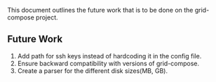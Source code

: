 This document outlines the future work that is to be done on the grid-compose project.

## Future Work

1. Add path for ssh keys instead of hardcoding it in the config file.
2. Ensure backward compatibility with versions of grid-compose.
3. Create a parser for the different disk sizes(MB, GB).
